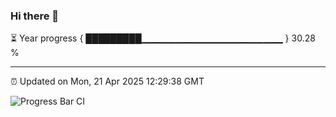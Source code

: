 ### Hi there 👋

⏳ Year progress { █████████▁▁▁▁▁▁▁▁▁▁▁▁▁▁▁▁▁▁▁▁▁ } 30.28 %

---

⏰ Updated on Mon, 21 Apr 2025 12:29:38 GMT

![Progress Bar CI](https://github.com/liununu/liununu/workflows/Progress%20Bar%20CI/badge.svg)
